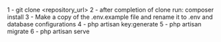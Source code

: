 1 - git clone <repository_url>
2 - after completion of clone run: 
    composer install
3 - Make a copy of the .env.example file and rename it to .env and database configurations
4 - php artisan key:generate
5 - php artisan migrate
6 - php artisan serve
